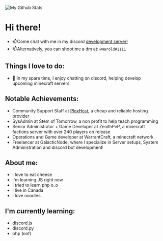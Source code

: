 ![My Github Stats](https://github-readme-stats.vercel.app/api?username=ZECHEESELORD&show_icons=true&theme=dark)
# Hi there! 

* 📫Come chat with me in my discord [development server!](https://discord.gg/f4FnsDphde)
* 📫Alternatively, you can shoot me a dm at: ```@Harold#1111``` 


## Things I love to do:

* 🌱 In my spare time, I enjoy chatting on discord, helping develop upcoming minecraft servers.

## Notable Achievements:

* Community Support Staff at [PloxHost](https://plox.host/), a cheap and reliable hosting provider
* SysAdmin at Stem of Tomorrow, a non profit to help teach programming
* Senior Administrator + Game Developer at ZenithPvP, a minecraft factions server with over 240 players on release
* Operations and Game developer at WarrantCraft, a minecraft network.
* Freelancer at GalacticNode, where I specialize in Server setups, System Administration and discord bot development!

## About me:
* I love to eat cheese
* I'm learning JS right now
* I *tried* to learn php o_o
* I live in Canada
* I love noodles

## I'm currently learning:
* discord.js
* discord.py
* php (oof)

## 


<!--
**ZECHEESELORD/ZECHEESELORD** is a ✨ _special_ ✨ repository because its `README.md` (this file) appears on your GitHub profile.

Here are some ideas to get you started:

- 🔭 I’m currently working on ...
- 🌱 I’m currently learning ...
- 👯 I’m looking to collaborate on ...
- 🤔 I’m looking for help with ...
- 💬 Ask me about ...
- 📫 How to reach me: ...
- 😄 Pronouns: ...
- ⚡ Fun fact: ...
-->
